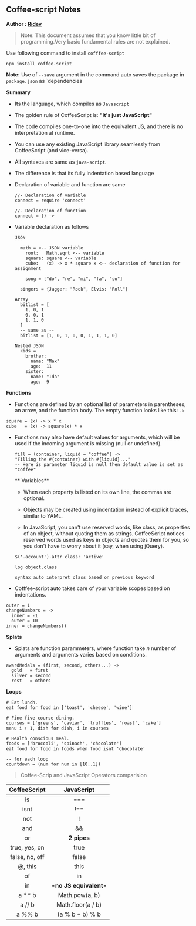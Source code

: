 ## Coffee-script Notes
**Author : [Ridev](anuragridev@gmail.com)**

> Note: This document assumes that you know little bit of programming.Very basic fundamental rules are not explained.

Use following command to install `cofffee-script`

```
npm install coffee-script
```
**Note:** Use of `--save` argument in the command auto saves the package in `package.json` as `dependencies


**Summary**
- Its the language, which compiles as `Javascript`
- The golden rule of CoffeeScript is: **"It's just JavaScript"**
- The code compiles one-to-one into the equivalent JS, and there is no interpretation at runtime.
- You can use any existing JavaScript library seamlessly from CoffeeScript (and vice-versa).
- All syntaxes are same as `java-script`.
- The difference is that its fully indentation based language
- Declaration of variable and function are same

  ```
  //- Declaration of variable
  connect = require 'connect'

  //- Declaration of function
  connect = () ->
  ```

- Variable declaration as follows

  ```
  JSON

    math = <-- JSON variable
      root:   Math.sqrt <-- variable
      square: square <-- variable
      cube:   (x) -> x * square x <-- declaration of function for assignment

      song = ["do", "re", "mi", "fa", "so"]

    singers = {Jagger: "Rock", Elvis: "Roll"}

  Array
    bitlist = [
      1, 0, 1
      0, 0, 1
      1, 1, 0
    ]
    -- same as --
    bitlist = [1, 0, 1, 0, 0, 1, 1, 1, 0]

  Nested JSON
    kids =
      brother:
        name: "Max"
        age:  11
      sister:
        name: "Ida"
        age:  9
  ```

**Functions**
- Functions are defined by an optional list of parameters in parentheses, an arrow, and the function body. The empty function looks like this:  `->`
```
square = (x) -> x * x
cube   = (x) -> square(x) * x
```
- Functions may also have default values for arguments, which will be used if the incoming argument is missing (null or undefined).

  ```
  fill = (container, liquid = "coffee") ->
  "Filling the #{container} with #{liquid}..."
  -- Here is parameter liquid is null then default value is set as "Coffee"
  ```
  ** Variables**
  - When each property is listed on its own line, the commas are optional.
  - Objects may be created using indentation instead of explicit braces, similar to YAML.

  - In JavaScript, you can't use reserved words, like class, as properties of an object, without quoting them as strings. CoffeeScript notices reserved words used as keys in objects and quotes them for you, so you don't have to worry about it (say, when using jQuery).

  ```
  $('.account').attr class: 'active'

  log object.class

  syntax auto interpret class based on previous keyword
  ```

- Cofffee-script auto takes care of your variable scopes based on indentations.
```
outer = 1
changeNumbers = ->
  inner = -1
  outer = 10
inner = changeNumbers()
```

**Splats**
- Splats are function parammeters, where function take *n* number of arguments and arguments varies based on conditions.

```
awardMedals = (first, second, others...) ->
  gold   = first
  silver = second
  rest   = others
```
**Loops**
```
# Eat lunch.
eat food for food in ['toast', 'cheese', 'wine']

# Fine five course dining.
courses = ['greens', 'caviar', 'truffles', 'roast', 'cake']
menu i + 1, dish for dish, i in courses

# Health conscious meal.
foods = ['broccoli', 'spinach', 'chocolate']
eat food for food in foods when food isnt 'chocolate'

-- for each loop
countdown = (num for num in [10..1])
```

> Coffee-Scrip and JavaScript Operators comparision


| CoffeeScript	| JavaScript
|:--:|:--:
|is	| ===
| isnt |	!==
| not	| !
| and	| &&
| or	| **2 pipes**
| true, yes, on	| true
| false, no, off	| false
| @, this	| this
| of	| in
| in	| **-no JS equivalent-**
| a ** b	| Math.pow(a, b)
| a // b	| Math.floor(a / b)
| a %% b	| (a % b + b) % b
